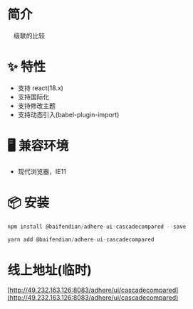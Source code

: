 # 简介
&ensp;&ensp;级联的比较

# ✨ 特性
- 支持 react(18.x)
- 支持国际化
- 支持修改主题
- 支持动态引入(babel-plugin-import)

# 🖥 兼容环境
- 现代浏览器，IE11

# 📦 安装
```javascript
npm install @baifendian/adhere-ui-cascadecompared --save
``` 

```javascript
yarn add @baifendian/adhere-ui-cascadecompared
```

# 线上地址(临时)
[http://49.232.163.126:8083/adhere/ui/cascadecompared](http://49.232.163.126:8083/adhere/ui/cascadecompared)
